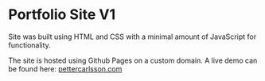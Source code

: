 # Portfolio Site V1

Site was built using HTML and CSS with a minimal amount of JavaScript for functionality.

The site is hosted using Github Pages on a custom domain. A live demo can be found here: [pettercarlsson.com](http://pettercarlsson.com)

